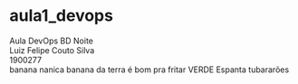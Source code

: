 # aula1_devops
Aula DevOps BD Noite </br>
Luiz Felipe Couto Silva </br>
1900277 </br>
banana nanica banana da terra é bom pra fritar VERDE
Espanta tubararões 
